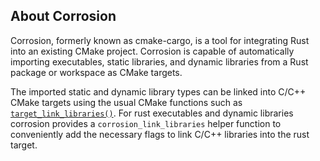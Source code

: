 ## About Corrosion

Corrosion, formerly known as cmake-cargo, is a tool for integrating Rust into an existing CMake
project. Corrosion is capable of automatically importing executables, static libraries, and
dynamic libraries from a Rust package or workspace as CMake targets.

The imported static and dynamic library types can be linked into C/C++ CMake targets using the usual
CMake functions such as [`target_link_libraries()`].
For rust executables and dynamic libraries corrosion provides a `corrosion_link_libraries`
helper function to conveniently add the necessary flags to link C/C++ libraries into
the rust target.

[`target_link_libraries()`]: https://cmake.org/cmake/help/latest/command/target_link_libraries.html

